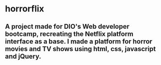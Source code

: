 # horrorflix

## A project made for DIO's Web developer bootcamp, recreating the Netflix platform interface as a base. I made a platform for horror movies and TV shows using html, css, javascript and jQuery.
